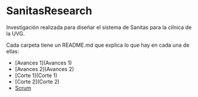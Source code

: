 # SanitasResearch
Investigación realizada para diseñar el sistema de Sanitas para la clínica de la UVG.

Cada carpeta tiene un README.md que explica lo que hay en cada una de ellas:
* [Avances 1](Avances 1) 
* [Avances 2](Avances 2) 
* [Corte 1](Corte 1) 
* [Corte 2](Corte 2) 
* [Scrum](Scrum) 
